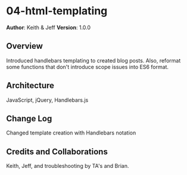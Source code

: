 
# 04-html-templating

**Author**: Keith & Jeff
**Version**: 1.0.0 
## Overview
  Introduced handlebars templating to created blog posts.  Also, reformat some functions that don't introduce scope issues into ES6 format.

## Architecture
JavaScript, jQuery, Handlebars.js

## Change Log
Changed template creation with Handlebars notation

## Credits and Collaborations
 Keith, Jeff, and troubleshooting by TA's and Brian.


